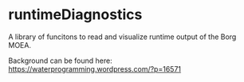 # runtimeDiagnostics
A library of funcitons to read and visualize runtime output of the Borg MOEA.
 
 Background can be found here: https://waterprogramming.wordpress.com/?p=16571
